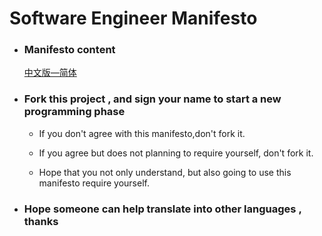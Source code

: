 # Software Engineer Manifesto

- ### Manifesto content

  [中文版—简体](zh/CN/SEM.md)
  
- ### Fork this project , and  sign your name to start a  new  programming phase

  - If  you  don't  agree with this manifesto,don't  fork  it.

  - If you agree but does not planning to require yourself, don't fork it.

  - Hope that you not only understand, but also going to use this manifesto require yourself.

- ### Hope someone can help translate into other languages , thanks









